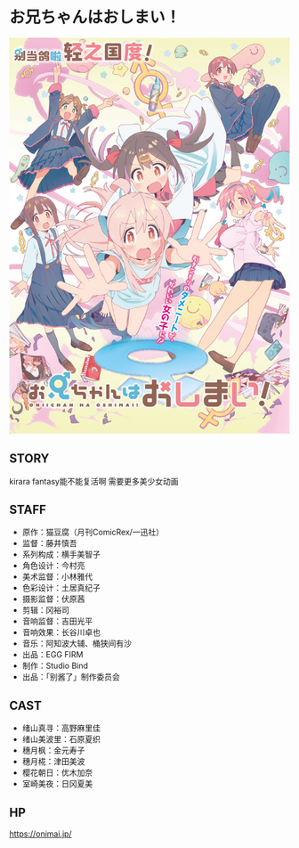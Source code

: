 # お兄ちゃんはおしまい！

![poster](poster.jpg)

## STORY

kirara fantasy能不能复活啊
需要更多美少女动画

## STAFF

- 原作：猫豆腐（月刊ComicRex/一迅社）
- 监督：藤井慎吾
- 系列构成：横手美智子
- 角色设计：今村亮
- 美术监督：小林雅代　
- 色彩设计：土居真纪子　
- 摄影监督：伏原茜
- 剪辑：冈裕司　
- 音响监督：吉田光平　
- 音响效果：长谷川卓也
- 音乐：阿知波大辅、桶狭间有沙
- 出品：EGG FIRM
- 制作：Studio Bind
- 出品：「别酱了」制作委员会

## CAST

- 绪山真寻：高野麻里佳
- 绪山美波里：石原夏织
- 穗月枫：金元寿子
- 穗月椛：津田美波
- 樱花朝日：优木加奈
- 室崎美夜：日冈夏美

## HP

https://onimai.jp/